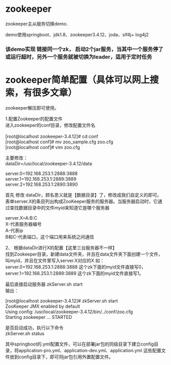 # zookeeper
 zookeeper主从服务切换demo.

 demo使用springboot、jdk1.8、zookeeper3.4.12、joda、slf4j+ log4j2
 
 ### 该demo实现 链接同一个zk， 启动2个jar服务，当其中一个服务停了或运行超时，另外一个服务就被切换为leader，适用于定时任务

# zookeeper简单配置（具体可以网上搜索，有很多文章）

zookeeper解压即可使用。

1.配置Zookeeper的配置文件</br>
进入zookeeper的conf目录，修改配置文件名</br></br>
[root@localhost zookeeper-3.4.12]# cd conf</br>
[root@localhost conf]# mv zoo_sample.cfg zoo.cfg</br>
[root@localhost conf]# vim zoo.cfg </br>

主要修改：</br>
dataDir=/usr/local/zookeeper-3.4.12/data</br>

server.0=192.168.253.1:2888:3888</br>
server.1=192.168.253.1:2889:3889</br>
server.2=192.168.253.1:2890:3890</br>

首先 修改 dataDir，顾名思义就是【数据目录】了，修改成我们自定义的即可。</br>
表单server.X的条目列出构成ZooKeeper服务的服务器。当服务器启动时，它通过查找数据目录中的文件myid来知道它是哪个服务器 </br>


server.X=A:B:C</br>
X-代表服务器编号</br>
A-代表ip</br>
B和C-代表端口，这个端口用来系统之间通信</br>

2、 根据dataDir进行X的配置【这里三台服务器不一样】</br>
找到Zookeeper目录，新建data文件夹，并且在data文件夹下面创建一个文件，叫myid，并且在文件里写入server.X对应的X
如：server.0=192.168.253.1:2888:3888 这个zk下面的myid文件直接写0，server.1=192.168.253.1:2889:3889 这个zk下面的myid文件直接写1。</br>

最后直接启动服务器 zkServer.sh start</br>
输出：</br>

[root@localhost zookeeper-3.4.12]# zkServer.sh start</br>
ZooKeeper JMX enabled by default</br>
Using config: /usr/local/zookeeper-3.4.12/bin/../conf/zoo.cfg</br>
Starting zookeeper ... STARTED</br>

是否启动成功，执行以下命令</br>
zkServer.sh status</br>


其中springboot的.yml配置文件，可以在部署jar包的同级目录下建立config目录，将application-pro.yml、application-dev.yml、application.yml 这些配置文件放到config目录下，即可将jar包引用外置配置文件。    





